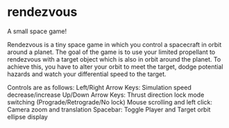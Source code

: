 # rendezvous
A small space game!

Rendezvous is a tiny space game in which you control a spacecraft in orbit around a planet. The goal of the game is to use your limited propellant to rendezvous with a target object which is also in orbit around the planet. To achieve this, you have to alter your orbit to meet the target, dodge potential hazards and watch your differential speed to the target.

Controls are as follows:
Left/Right Arrow Keys: Simulation speed decrease/increase
Up/Down Arrow Keys: Thrust direction lock mode switching (Prograde/Retrograde/No lock)
Mouse scrolling and left click: Camera zoom and translation
Spacebar: Toggle Player and Target orbit ellipse display
